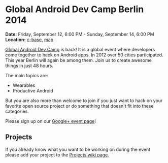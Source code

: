 Global Android Dev Camp Berlin 2014
===================================

**Date:** Friday, September 12, 6:00 PM - Sunday, September 14, 6:00 PM  
**Location:** [c-base](https://c-base.org/), [map](http://www.openstreetmap.org/?mlat=52.51298&mlon=13.42014#map=17/52.51298/13.42014)


[Global Android Dev Camp](http://gadc.io/2014) is back! It is a global event where developers come together to hack on Android apps. In 2012 over 50 cities participated.
This year Berlin will again be among them. Join us to create awesome things in just 48 hours.

The main topics are:
- Wearables
- Productive Android

But you are also more than welcome to join if you just want to hack on your favorite open source project or do something that doesn't fit into these categories.

Please sign up on our [Google+ event page](https://plus.google.com/events/cb9g72bhpd89nrmksjrn9a5msok)!


## Projects

If you already know what you want to be working on during the event please add your project to the [Projects wiki page](https://github.com/gdg-android-in-berlin/GlobalAndroidDevCamp2014/wiki/Projects).
